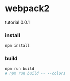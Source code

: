 # webpack2

tutorial 0.0.1

### install
```sh
npm install
```

### build
```sh
npm run build
# npm run build -- --colors
```

